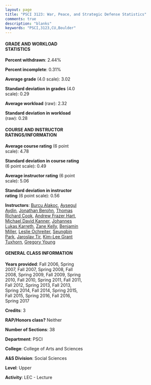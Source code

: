 ```yaml
---
layout: page
title: "PSCI 3123: War, Peace, and Strategic Defense Statistics"
comments: true
description: "blanks"
keywords: "PSCI,3123,CU,Boulder"
---
```

<head>
<script src="https://ajax.googleapis.com/ajax/libs/jquery/2.1.3/jquery.min.js"></script>
<script src="https://dl.dropboxusercontent.com/s/pc42nxpaw1ea4o9/highcharts.js?dl=0"></script>
<!-- <script src="../assets/js/highcharts.js"></script> -->
<style type="text/css">@font-face {
	font-family: "Bebas Neue";
	src: url(https://www.filehosting.org/file/details/544349/BebasNeue Regular.otf) format("opentype");
	}
	h1.Bebas { 
		font-family: "Bebas Neue", Verdana, Tahoma;
	}
</style>
</head>
<body>
	<div id="container" style="float: right; width: 45%; height: 88%; margin-left: 2.5%; margin-right: 2.5%;"></div>
	<script language="JavaScript">
		$(document).ready(function() {
		var chart = {type: 'column'};
		var title = {text: 'Grade Distribution'};
		var xAxis = {categories: ['A','B','C','D','F'],crosshair: true};
		var yAxis = {min: 0,title: {text: 'Percentage'}};
		var tooltip = {headerFormat: '<center><b><span style="font-size:20px">{point.key}</span></b></center>',
		               pointFormat: '<td style="padding:0"><b>{point.y:.1f}%</b></td>',
		               footerFormat: '</table>',shared: true,useHTML: true};
		var plotOptions = {column: {pointPadding: 0.0,borderWidth: 0}};  
		var credits = {enabled: false};var series= [{name: 'Percent',data: [33.27,44.65,17.25,2.43,2.41,]}];
		var json = {};
		json.chart = chart;
		json.title = title;
		json.tooltip = tooltip;
		json.xAxis = xAxis;
		json.yAxis = yAxis;  
		json.series = series;
		json.plotOptions = plotOptions;  
		json.credits = credits;
		$('#container').highcharts(json);
	});
	</script>
</body>
			   
#### GRADE AND WORKLOAD STATISTICS

**Percent withdrawn**: 2.44%

**Percent incomplete**: 0.31%

**Average grade** (4.0 scale): 3.02

**Standard deviation in grades** (4.0 scale): 0.29

**Average workload** (raw): 2.32

**Standard deviation in workload** (raw): 0.28

#### COURSE AND INSTRUCTOR RATINGS/INFORMATION

**Average course rating** (6 point scale): 4.78

**Standard deviation in course rating** (6 point scale): 0.49

**Average instructor rating** (6 point scale): 5.06

**Standard deviation in instructor rating** (6 point scale): 0.56

**Instructors**: <a href='../../instructors/Burcu_Alakoc'>Burcu Alakoc</a>, <a href='../../instructors/Aysegul_Aydin'>Aysegul Aydin</a>, <a href='../../instructors/Jonathan_Berohn'>Jonathan Berohn</a>, <a href='../../instructors/Thomas_Richard_Cook'>Thomas Richard Cook</a>, <a href='../../instructors/Andrew_Frazer_Hart'>Andrew Frazer Hart</a>, <a href='../../instructors/Michael_David_Kanner'>Michael David Kanner</a>, <a href='../../instructors/Johannes_Lukas_Karreth'>Johannes Lukas Karreth</a>, <a href='../../instructors/Zane_Kelly'>Zane Kelly</a>, <a href='../../instructors/Benjamin_Miller'>Benjamin Miller</a>, <a href='../../instructors/Leslie_Ochreiter'>Leslie Ochreiter</a>, <a href='../../instructors/Seungbin_Park'>Seungbin Park</a>, <a href='../../instructors/Jaroslav_Tir'>Jaroslav Tir</a>, <a href='../../instructors/Kim-Lee_Grant_Tuxhorn'>Kim-Lee Grant Tuxhorn</a>, <a href='../../instructors/Gregory_Young'>Gregory Young</a>

#### GENERAL CLASS INFORMATION

**Years provided**: Fall 2006, Spring 2007, Fall 2007, Spring 2008, Fall 2008, Spring 2009, Fall 2009, Spring 2010, Fall 2010, Spring 2011, Fall 2011, Fall 2012, Spring 2013, Fall 2013, Spring 2014, Fall 2014, Spring 2015, Fall 2015, Spring 2016, Fall 2016, Spring 2017

**Credits**: 3

**RAP/Honors class?** Neither

**Number of Sections**: 38

**Department**: PSCI

**College**: College of Arts and Sciences

**A&S Division**: Social Sciences

**Level**: Upper

**Activity**: LEC - Lecture
